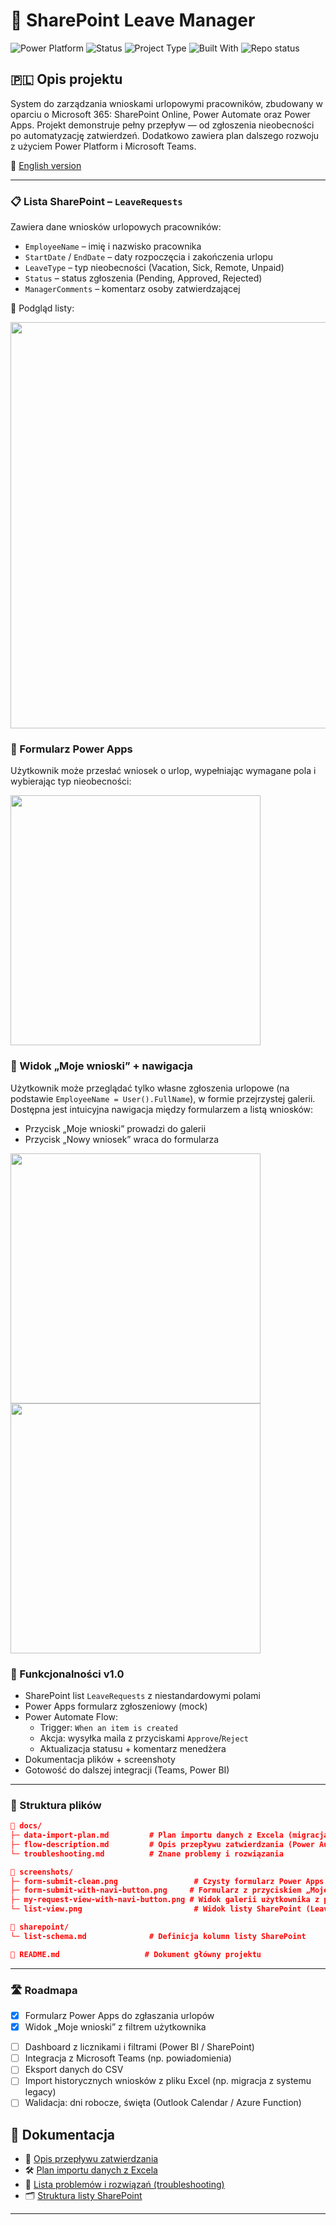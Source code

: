 # 📅 SharePoint Leave Manager
![Power Platform](https://img.shields.io/badge/Microsoft-Power_Platform-742774?logo=powerapps&logoColor=white)
![Status](https://img.shields.io/badge/Version-MOCK%20v1.0-blue)
![Project Type](https://img.shields.io/badge/Type-Leave%20Management%20App-lightgrey)
![Built With](https://img.shields.io/badge/Built_with-SharePoint%20%7C%20Power%20Apps%20%7C%20Power%20Automate-00adef)
![Repo status](https://img.shields.io/badge/Status--Ready_for_expansion-green)

## 🇵🇱 Opis projektu

System do zarządzania wnioskami urlopowymi pracowników, zbudowany w oparciu o Microsoft 365: SharePoint Online, Power Automate oraz Power Apps. Projekt demonstruje pełny przepływ — od zgłoszenia nieobecności po automatyzację zatwierdzeń. Dodatkowo zawiera plan dalszego rozwoju z użyciem Power Platform i Microsoft Teams.

📄 [English version](./README.en.md)

---

### 📋 Lista SharePoint – `LeaveRequests`

Zawiera dane wniosków urlopowych pracowników:

- `EmployeeName` – imię i nazwisko pracownika
- `StartDate` / `EndDate` – daty rozpoczęcia i zakończenia urlopu
- `LeaveType` – typ nieobecności (Vacation, Sick, Remote, Unpaid)
- `Status` – status zgłoszenia (Pending, Approved, Rejected)
- `ManagerComments` – komentarz osoby zatwierdzającej

📸 Podgląd listy:

<img src="./screenshots/list-view.png" width="650"/>


### 📝 Formularz Power Apps

Użytkownik może przesłać wniosek o urlop, wypełniając wymagane pola i wybierając typ nieobecności:

<img src="./screenshots/form-submit-clean.png" width="400"/>


### 👤 Widok „Moje wnioski” + nawigacja

Użytkownik może przeglądać tylko własne zgłoszenia urlopowe (na podstawie `EmployeeName = User().FullName`), w formie przejrzystej galerii.  
Dostępna jest intuicyjna nawigacja między formularzem a listą wniosków:

- Przycisk „Moje wnioski” prowadzi do galerii
- Przycisk „Nowy wniosek” wraca do formularza

<img src="./screenshots/form-submit-with-navi-button.png" width="400"/>
<img src="./screenshots/my-request-view-with-navi-button.png" width="400"/>


### 🔧 Funkcjonalności v1.0

- SharePoint list `LeaveRequests` z niestandardowymi polami
- Power Apps formularz zgłoszeniowy (mock)
- Power Automate Flow:
  - Trigger: `When an item is created`
  - Akcja: wysyłka maila z przyciskami `Approve`/`Reject`
  - Aktualizacja statusu + komentarz menedżera
- Dokumentacja plików + screenshoty
- Gotowość do dalszej integracji (Teams, Power BI)

---

### 📂 Struktura plików

```json
📁 docs/
├─ data-import-plan.md         # Plan importu danych z Excela (migracja)
├─ flow-description.md         # Opis przepływu zatwierdzania (Power Automate)
└─ troubleshooting.md          # Znane problemy i rozwiązania

📁 screenshots/
├─ form-submit-clean.png                 # Czysty formularz Power Apps
├─ form-submit-with-navi-button.png     # Formularz z przyciskiem „Moje wnioski”
├─ my-request-view-with-navi-button.png # Widok galerii użytkownika z przyciskiem
└─ list-view.png                         # Widok listy SharePoint (LeaveRequests)

📁 sharepoint/
└─ list-schema.md              # Definicja kolumn listy SharePoint

📄 README.md                   # Dokument główny projektu

```

---

### 🛣️ Roadmapa

+ [x] Formularz Power Apps do zgłaszania urlopów
+ [x] Widok „Moje wnioski” z filtrem użytkownika
- [ ] Dashboard z licznikami i filtrami (Power BI / SharePoint)
- [ ] Integracja z Microsoft Teams (np. powiadomienia)
- [ ] Eksport danych do CSV
- [ ] Import historycznych wniosków z pliku Excel (np. migracja z systemu legacy)
- [ ] Walidacja: dni robocze, święta (Outlook Calendar / Azure Function)

## 📄 Dokumentacja

- 📑 [Opis przepływu zatwierdzania](./docs/flow-description.md)
- 🛠️ [Plan importu danych z Excela](./docs/data-import-plan.md)
- 🧩 [Lista problemów i rozwiązań (troubleshooting)](./docs/troubleshooting.md)
- 🗂️ [Struktura listy SharePoint](./sharepoint/list-schema.md)

---
